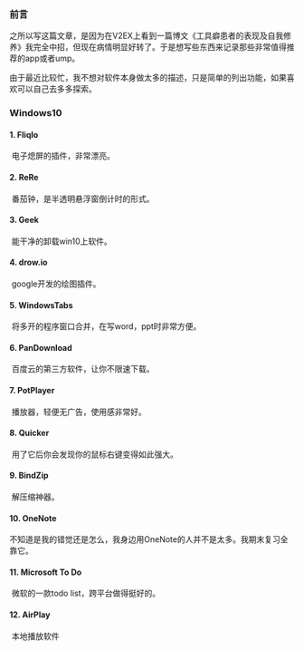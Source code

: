 ### 前言

之所以写这篇文章，是因为在V2EX上看到一篇博文《工具癖患者的表现及自我修养》我完全中招，但现在病情明显好转了。于是想写些东西来记录那些非常值得推荐的app或者ump。

由于最近比较忙，我不想对软件本身做太多的描述，只是简单的列出功能，如果喜欢可以自己去多多探索。

### **Windows10**

#### **1. Fliqlo** 

​	电子熄屏的插件，非常漂亮。

#### **2. ReRe**

​	番茄钟，是半透明悬浮窗倒计时的形式。

#### **3. Geek**

​	能干净的卸载win10上软件。

#### **4. drow.io**

​	google开发的绘图插件。

#### **5. WindowsTabs**

​	将多开的程序窗口合并，在写word，ppt时非常方便。

#### **6. PanDownload**

​	百度云的第三方软件，让你不限速下载。

#### **7. PotPlayer**

​	播放器，轻便无广告，使用感非常好。

#### **8. Quicker**

​	用了它后你会发现你的鼠标右键变得如此强大。

#### **9. BindZip**
​	解压缩神器。

#### **10. OneNote**

​	不知道是我的错觉还是怎么，我身边用OneNote的人并不是太多。我期末复习全靠它。

#### **11. Microsoft To Do**

​	微软的一款todo list，跨平台做得挺好的。

#### 12. **AirPlay**

​	本地播放软件


